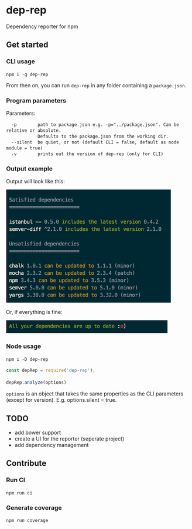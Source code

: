 # dep-rep

Dependency reporter for npm

## Get started

### CLI usage

    npm i -g dep-rep    
    
From then on, you can run `dep-rep` in any folder containing a `package.json`.

### Program parameters

Parameters:

```
  -p        path to package.json e.g. -p="../package.json". Can be relative or absolute. 
            Defaults to the package.json from the working dir.
  --silent  be quiet, or not (default CLI = false, default as node module = true)
  -v        prints out the version of dep-rep (only for CLI)
```

### Output example

Output will look like this:

![Image of CLI output](assets/report.png)

Or, if everything is fine:

![Image of CLI output](assets/report-ok.png)

### Node usage

    npm i -D dep-rep    

```javascript
const depRep = require('dep-rep');

depRep.analyze(options)
```

`options` is an object that takes the same properties as the CLI parameters (except for version). E.g. options.silent = true.

## TODO

- add bower support
- create a UI for the reporter (seperate project)
- add dependency management

## Contribute

### Run CI

    npm run ci
    
### Generate coverage
  
    npm run coverage
